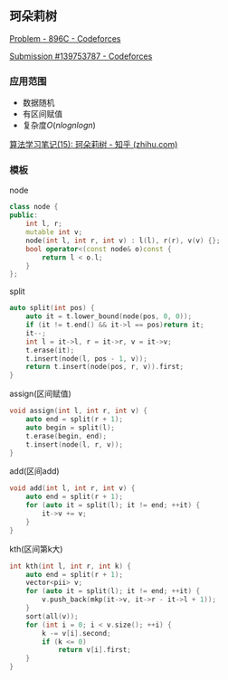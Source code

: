 ## 珂朵莉树

[Problem - 896C - Codeforces](https://codeforces.com/problemset/problem/896/C)

[Submission #139753787 - Codeforces](https://codeforces.com/contest/896/submission/139753787)

### 应用范围

- 数据随机
- 有区间赋值
- 复杂度$O(nlognlogn)$

[算法学习笔记(15): 珂朵莉树 - 知乎 (zhihu.com)](https://zhuanlan.zhihu.com/p/106353082)

### 模板

node

```c++
class node {
public:
    int l, r;
    mutable int v;
    node(int l, int r, int v) : l(l), r(r), v(v) {};
    bool operator<(const node& o)const {
        return l < o.l;
    }
};
```

split

```c++
auto split(int pos) {
    auto it = t.lower_bound(node(pos, 0, 0));
    if (it != t.end() && it->l == pos)return it;
    it--;
    int l = it->l, r = it->r, v = it->v;
    t.erase(it);
    t.insert(node(l, pos - 1, v));
    return t.insert(node(pos, r, v)).first;
}
```

assign(区间赋值)

```c++
void assign(int l, int r, int v) {
    auto end = split(r + 1);
    auto begin = split(l);
    t.erase(begin, end);
    t.insert(node(l, r, v));
}
```

add(区间add)

```c++
void add(int l, int r, int v) {
    auto end = split(r + 1);
    for (auto it = split(l); it != end; ++it) {
        it->v += v;
    }
}
```

kth(区间第k大)

```c++
int kth(int l, int r, int k) {
    auto end = split(r + 1);
    vector<pii> v;
    for (auto it = split(l); it != end; ++it) {
        v.push_back(mkp(it->v, it->r - it->l + 1));
    }
    sort(all(v));
    for (int i = 0; i < v.size(); ++i) {
        k -= v[i].second;
        if (k <= 0)
            return v[i].first;
    }
}
```

